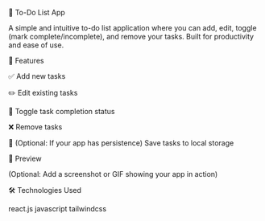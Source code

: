 📝 To-Do List App

A simple and intuitive to-do list application where you can add, edit, toggle (mark complete/incomplete), and remove your tasks. Built for productivity and ease of use.

🚀 Features

✅ Add new tasks

✏️ Edit existing tasks

🔄 Toggle task completion status

❌ Remove tasks

💾 (Optional: If your app has persistence) Save tasks to local storage

📸 Preview

(Optional: Add a screenshot or GIF showing your app in action)

🛠️ Technologies Used

react.js
javascript
tailwindcss
